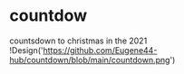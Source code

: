 # countdow
countsdown to christmas in the 2021
!Design('https://github.com/Eugene44-hub/countdown/blob/main/countdown.png')
